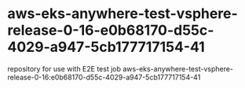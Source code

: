 # aws-eks-anywhere-test-vsphere-release-0-16-e0b68170-d55c-4029-a947-5cb177717154-41
repository for use with E2E test job aws-eks-anywhere-test-vsphere-release-0-16:e0b68170-d55c-4029-a947-5cb177717154-41
